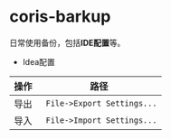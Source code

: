 # coris-barkup
  日常使用备份，包括**IDE配置**等。
  - Idea配置

  操作 | <div align="center">路径</div>
  --- | ---
  导出 | ` File->Export Settings...`
  导入 | ` File->Import Settings...`
  
    
